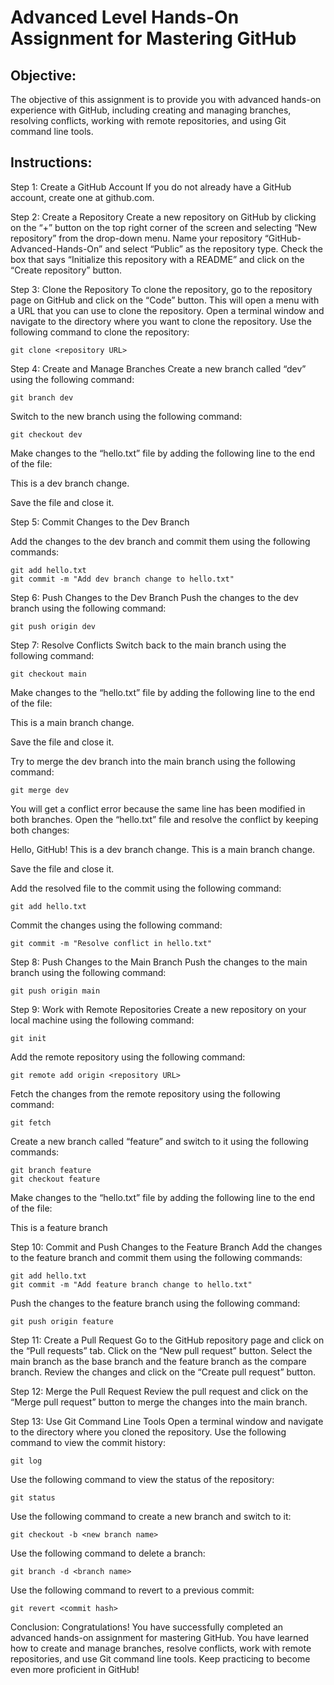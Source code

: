# Advanced Level Hands-On Assignment for Mastering GitHub

## Objective:
The objective of this assignment is to provide you with advanced hands-on experience with GitHub, including creating and managing branches, resolving conflicts, working with remote repositories, and using Git command line tools.

## Instructions:

Step 1: Create a GitHub Account
If you do not already have a GitHub account, create one at github.com.

Step 2: Create a Repository
Create a new repository on GitHub by clicking on the “+” button on the top right corner of the screen and selecting “New repository” from the drop-down menu. Name your repository “GitHub-Advanced-Hands-On” and select “Public” as the repository type. Check the box that says “Initialize this repository with a README” and click on the “Create repository” button.

Step 3: Clone the Repository
To clone the repository, go to the repository page on GitHub and click on the “Code” button. This will open a menu with a URL that you can use to clone the repository. Open a terminal window and navigate to the directory where you want to clone the repository. Use the following command to clone the repository:

```
git clone <repository URL>
```

Step 4: Create and Manage Branches
Create a new branch called “dev” using the following command:

```
git branch dev
```

Switch to the new branch using the following command:

```
git checkout dev
```

Make changes to the “hello.txt” file by adding the following line to the end of the file:



This is a dev branch change.

Save the file and close it.

Step 5: Commit Changes to the Dev Branch

Add the changes to the dev branch and commit them using the following commands:


```
git add hello.txt
git commit -m "Add dev branch change to hello.txt"
```

Step 6: Push Changes to the Dev Branch
Push the changes to the dev branch using the following command:


```
git push origin dev
```
Step 7: Resolve Conflicts
Switch back to the main branch using the following command:

```
git checkout main
```
Make changes to the “hello.txt” file by adding the following line to the end of the file:


This is a main branch change.

Save the file and close it.

Try to merge the dev branch into the main branch using the following command:


```
git merge dev
```
You will get a conflict error because the same line has been modified in both branches. Open the “hello.txt” file and resolve the conflict by keeping both changes:



Hello, GitHub!
This is a dev branch change.
This is a main branch change.

Save the file and close it.

Add the resolved file to the commit using the following command:


```
git add hello.txt
```
Commit the changes using the following command:


```
git commit -m "Resolve conflict in hello.txt"
```
Step 8: Push Changes to the Main Branch
Push the changes to the main branch using the following command:

```
git push origin main
```
Step 9: Work with Remote Repositories
Create a new repository on your local machine using the following command:


```
git init
```
Add the remote repository using the following command:


```
git remote add origin <repository URL>
```
Fetch the changes from the remote repository using the following command:


```
git fetch
```
Create a new branch called “feature” and switch to it using the following commands:
```
git branch feature
git checkout feature
```
Make changes to the “hello.txt” file by adding the following line to the end of the file:



This is a feature branch

Step 10: Commit and Push Changes to the Feature Branch
Add the changes to the feature branch and commit them using the following commands:


```
git add hello.txt
git commit -m "Add feature branch change to hello.txt"
```
Push the changes to the feature branch using the following command:

```
git push origin feature
```

Step 11: Create a Pull Request
Go to the GitHub repository page and click on the “Pull requests” tab. Click on the “New pull request” button. Select the main branch as the base branch and the feature branch as the compare branch. Review the changes and click on the “Create pull request” button.

Step 12: Merge the Pull Request
Review the pull request and click on the “Merge pull request” button to merge the changes into the main branch.

Step 13: Use Git Command Line Tools
Open a terminal window and navigate to the directory where you cloned the repository. Use the following command to view the commit history:


```
git log
```
Use the following command to view the status of the repository:


```
git status
```
Use the following command to create a new branch and switch to it:


```
git checkout -b <new branch name>
```
Use the following command to delete a branch:

```
git branch -d <branch name>
```
Use the following command to revert to a previous commit:


```
git revert <commit hash>
```
Conclusion:
Congratulations! You have successfully completed an advanced hands-on assignment for mastering GitHub. You have learned how to create and manage branches, resolve conflicts, work with remote repositories, and use Git command line tools. Keep practicing to become even more proficient in GitHub!
